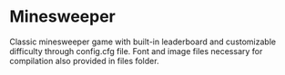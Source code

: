 # Minesweeper
Classic minesweeper game with built-in leaderboard and customizable difficulty through config.cfg file. Font and image files necessary for compilation also provided in files folder.
